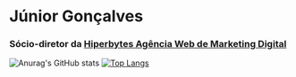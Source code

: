 # Júnior Gonçalves
### Sócio-diretor da [Hiperbytes Agência Web de Marketing Digital](http://hiperbytes.com.br/)

![Anurag's GitHub stats](https://github-readme-stats.vercel.app/api?username=jrgoncalves85&hide=issues,contribs&show_icons=true&line_height=30&include_all_commits=true) [![Top Langs](https://github-readme-stats.vercel.app/api/top-langs/?username=jrgoncalves85&layout=compact)](https://github.com/anuraghazra/github-readme-stats)
